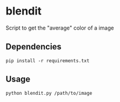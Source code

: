 # blendit
Script to get the "average" color of a image

## Dependencies

`pip install -r requirements.txt`

## Usage

`python blendit.py /path/to/image`

